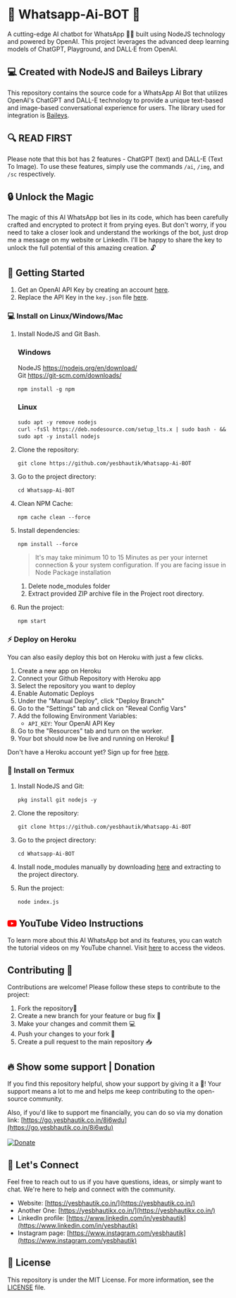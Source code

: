 # 💬 Whatsapp-Ai-BOT 🤖


A cutting-edge AI chatbot for WhatsApp 🤖💬 built using NodeJS technology and powered by OpenAI. This project leverages the advanced deep learning models of ChatGPT, Playground, and DALL·E from OpenAI.

## 💻 Created with NodeJS and Baileys Library
This repository contains the source code for a WhatsApp AI Bot that utilizes OpenAI's ChatGPT and DALL-E technology to provide a unique text-based and image-based conversational experience for users. The library used for integration is [Baileys](#). 

## 🔍 READ FIRST
Please note that this bot has 2 features - ChatGPT (text) and DALL-E (Text To Image). To use these features, simply use the commands `/ai`, `/img`, and `/sc` respectively.

## 🔒 Unlock the Magic

The magic of this AI WhatsApp bot lies in its code, which has been carefully crafted and encrypted to protect it from prying eyes. But don't worry, if you need to take a closer look and understand the workings of the bot, just drop me a message on my website or LinkedIn. I'll be happy to share the key to unlock the full potential of this amazing creation. 🔓

## 🚀 Getting Started

1. Get an OpenAI API Key by creating an account [here](https://go.yesbhautik.co.in/l76e5p).
2. Replace the API Key in the `key.json` file [here](https://go.yesbhautik.co.in/8b2ayw).

### 💻 Install on Linux/Windows/Mac

1. Install NodeJS and Git Bash.

   ### Windows</br>
      NodeJS https://nodejs.org/en/download/ <br>
      Git https://git-scm.com/downloads/

      ```
      npm install -g npm
      ```
   ### Linux</br>
      ```
      sudo apt -y remove nodejs
      curl -fsSl https://deb.nodesource.com/setup_lts.x | sudo bash - && sudo apt -y install nodejs
      ```
2. Clone the repository: 
   ```
   git clone https://github.com/yesbhautik/Whatsapp-Ai-BOT
   ```
3. Go to the project directory:
   ```
   cd Whatsapp-Ai-BOT
   ```
4. Clean NPM Cache:
   ```
   npm cache clean --force
   ```
5. Install dependencies: 
   ```
   npm install --force
   ```
   > It's may take minimum 10 to 15 Minutes as per your internet connection & your system configuration.
   > If you are facing issue in Node Package installation
      1. Delete node_modules folder
      2. Extract provided ZIP archive file in the Project root directory.
   
6. Run the project: 
   ```
   npm start
   ```

### ⚡ Deploy on Heroku

You can also easily deploy this bot on Heroku with just a few clicks.

1. Create a new app on Heroku
2. Connect your Github Repository with Heroku app
3. Select the repository you want to deploy
4. Enable Automatic Deploys
5. Under the "Manual Deploy", click "Deploy Branch"
6. Go to the "Settings" tab and click on "Reveal Config Vars"
7. Add the following Environment Variables:
   - `API_KEY`: Your OpenAI API Key
8. Go to the "Resources" tab and turn on the worker.
9. Your bot should now be live and running on Heroku! 🚀

Don't have a Heroku account yet? Sign up for free [here](https://heroku.com).

### 📱 Install on Termux

1. Install NodeJS and Git: 
   ```
   pkg install git nodejs -y
   ```
2. Clone the repository: 
   ```
   git clone https://github.com/yesbhautik/Whatsapp-Ai-BOT
   ```
3. Go to the project directory: 
   ```
   cd Whatsapp-Ai-BOT
   ```
4. Install node_modules manually by downloading [here](https://go.yesbhautik.co.in/yhhu9g) and extracting to the project directory.
5. Run the project:

   ```
   node index.js
   ```

## <img src="youtube.png" alt="Donate" width="21"> YouTube Video Instructions

To learn more about this AI WhatsApp bot and its features, you can watch the tutorial videos on my YouTube channel. Visit [here](https://youtu.be/4lk6IMZ544s) to access the videos.

## Contributing 🤝
Contributions are welcome! Please follow these steps to contribute to the project:

1. Fork the repository🍴
2. Create a new branch for your feature or bug fix 🌿
3. Make your changes and commit them 💻
4. Push your changes to your fork 🚀
5. Create a pull request to the main repository 📥

## 🔥 Show some support | Donation
If you find this repository helpful, show your support by giving it a 🌟! Your support means a lot to me and helps me keep contributing to the open-source community.

Also, if you'd like to support me financially, you can do so via my donation link: [https://go.yesbhautik.co.in/8i6wdu](https://go.yesbhautik.co.in/8i6wdu)
<br><br>
<a href="https://go.yesbhautik.co.in/8i6wdu">
  <img src="https://www.pngall.com/wp-content/uploads/2016/05/PayPal-Donate-Button-Free-Download-PNG.png" alt="Donate" width="100">
</a>

## 💬 Let's Connect
Feel free to reach out to us if you have questions, ideas, or simply want to chat. We're here to help and connect with the community.
- Website: [https://yesbhautik.co.in/](https://yesbhautik.co.in/)
- Another One: [https://yesbhautikx.co.in/](https://yesbhautikx.co.in/)
- LinkedIn profile: [https://www.linkedin.com/in/yesbhautik](https://www.linkedin.com/in/yesbhautik)
- Instagram page: [https://www.instagram.com/yesbhautik](https://www.instagram.com/yesbhautik)

## 📜 License
This repository is under the MIT License. For more information, see the [LICENSE](LICENSE) file.
